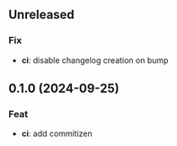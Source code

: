## Unreleased

### Fix

- **ci**: disable changelog creation on bump

## 0.1.0 (2024-09-25)

### Feat

- **ci**: add commitizen
